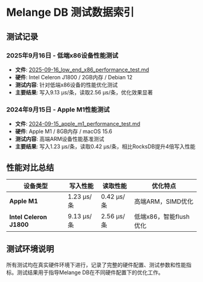 # Melange DB 测试数据索引

## 测试记录

### 2025年9月16日 - 低端x86设备性能测试
- **文件**: [2025-09-16_low_end_x86_performance_test.md](2025-09-16_low_end_x86_performance_test.md)
- **硬件**: Intel Celeron J1800 / 2GB内存 / Debian 12
- **测试内容**: 针对低端x86设备的性能优化测试
- **主要结果**: 写入9.13 µs/条，读取2.56 µs/条，优化效果显著

### 2024年9月15日 - Apple M1性能测试
- **文件**: [2024-09-15_apple_m1_performance_test.md](2024-09-15_apple_m1_performance_test.md)
- **硬件**: Apple M1 / 8GB内存 / macOS 15.6
- **测试内容**: 高端ARM设备性能基准测试
- **主要结果**: 写入1.23 µs/条，读取0.42 µs/条，相比RocksDB提升4倍写入性能

## 性能对比总结

| 设备类型 | 写入性能 | 读取性能 | 优化特点 |
|---------|---------|---------|---------|
| **Apple M1** | 1.23 µs/条 | 0.42 µs/条 | 高端ARM，SIMD优化 |
| **Intel Celeron J1800** | 9.13 µs/条 | 2.56 µs/条 | 低端x86，智能flush优化 |

## 测试环境说明
所有测试均在真实硬件环境下进行，记录了完整的硬件配置、测试参数和性能指标。测试结果用于指导Melange DB在不同硬件配置下的优化工作。